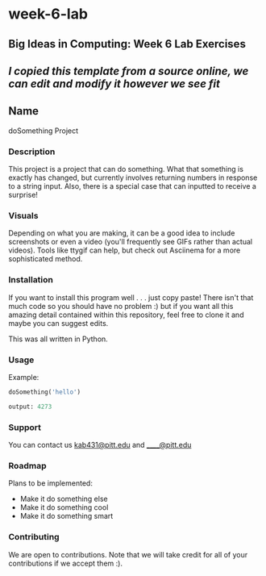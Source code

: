 # week-6-lab
## Big Ideas in Computing: Week 6 Lab Exercises

## *I copied this template from a source online, we can edit and modify it however we see fit*
## Name
doSomething Project

### Description
This project is a project that can do something. What that something is exactly has changed, but currently involves returning numbers in response to a string input.
Also, there is a special case that can inputted to receive a surprise!

### Visuals
Depending on what you are making, it can be a good idea to include screenshots or even a video (you'll frequently see GIFs rather than actual videos). Tools like ttygif can help, but check out Asciinema for a more sophisticated method.

### Installation
If you want to install this program well . . . just copy paste! There isn't that much code so you should have no problem :) but if you want all this amazing detail contained within this repository, feel free to clone it and maybe you can suggest edits. 

This was all written in Python. 

### Usage
Example: 
```python
doSomething('hello')

output: 4273
```

### Support
You can contact us kab431@pitt.edu and ____@pitt.edu

### Roadmap
Plans to be implemented:
- Make it do something else
- Make it do something cool
- Make it do something smart

### Contributing
We are open to contributions. Note that we will take credit for all of your contributions if we accept them :).




